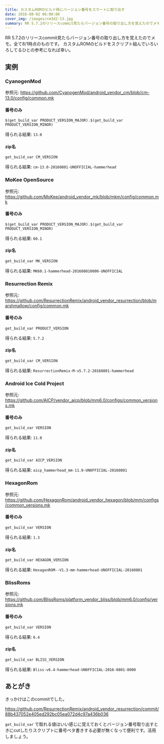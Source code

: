 ```yaml
---
title: カスタムROMのビルド時にバージョン番号をスマートに取り出す
date: 2016-08-02 06:00:00
cover_img: /images/cm3d2-13.jpg
summary: RR 5.7.2のリリースcommit見たらバージョン番号の取り出し方を覚えたのでメモ。
---
```


RR 5.7.2のリリースcommit見たらバージョン番号の取り出し方を覚えたのでメモ。全て8/1時点のものです。
カスタムROMのビルドをスクリプト組んでいろいろしてるひとの参考になれば幸い。

<!-- more -->

## 実例

### CyanogenMod

参照元: https://github.com/CyanogenMod/android_vendor_cm/blob/cm-13.0/config/common.mk

#### 番号のみ

```
$(get_build_var PRODUCT_VERSION_MAJOR).$(get_build_var PRODUCT_VERSION_MINOR)
```

得られる結果: `13.0`

#### zip名

```
get_build_var CM_VERSION
```

得られる結果: `cm-13.0-20160801-UNOFFICIAL-hammerhead`

### MoKee OpenSource

参照元: https://github.com/MoKee/android_vendor_mk/blob/mkm/config/common.mk

#### 番号のみ

```
$(get_build_var PRODUCT_VERSION_MAJOR).$(get_build_var PRODUCT_VERSION_MINOR)
```

得られる結果: `60.1`

#### zip名

```
get_build_var MK_VERSION
```

得られる結果: `MK60.1-hammerhead-201608010000-UNOFFICIAL`

### Resurrection Remix

参照元: https://github.com/ResurrectionRemix/android_vendor_resurrection/blob/marshmallow/config/common.mk

#### 番号のみ

```
get_build_var PRODUCT_VERSION
```

得られる結果: `5.7.2`

#### zip名

```
get_build_var CM_VERSION
```

得られる結果: `ResurrectionRemix-M-v5.7.2-20160801-hammerhead`

### Android Ice Cold Project

参照元: https://github.com/AICP/vendor_aicp/blob/mm6.0/configs/common_versions.mk

#### 番号のみ

```
get_build_var VERSION
```

得られる結果: `11.0`

#### zip名

```
get_build_var AICP_VERSION
```

得られる結果: `aicp_hammerhead_mm-11.0-UNOFFICIAL-20160801`

### HexagonRom

参照元: https://github.com/HexagonRom/android_vendor_hexagon/blob/mm/configs/common_versions.mk

#### 番号のみ

```
get_build_var VERSION
```

得られる結果: `1.3`

#### zip名

```
get_build_var HEXAGON_VERSION
```

得られる結果: `HexagonROM--V1.3-mm-hammerhead-UNOFFICIAL-20160801`

### BlissRoms

参照元: https://github.com/BlissRoms/platform_vendor_bliss/blob/mm6.0/config/versions.mk

#### 番号のみ

```
get_build_var VERSION
```

得られる結果: `6.4`

#### zip名

```
get_build_var BLISS_VERSION
```

得られる結果: `Bliss-v6.4-hammerhead-UNOFFICIAL-2016-0801-0000`

## あとがき

きっかけはこのcommitでした。

https://github.com/ResurrectionRemix/android_vendor_resurrection/commit/88b437052e405ed292bc05ea072d4c97a436b036

`get_build_var` で取れる値はいい感じに覚えておくとバージョン番号取り出すときにcutしたりスクリプトに番号ベタ書きする必要が無くなって便利です。活用しましょう。
